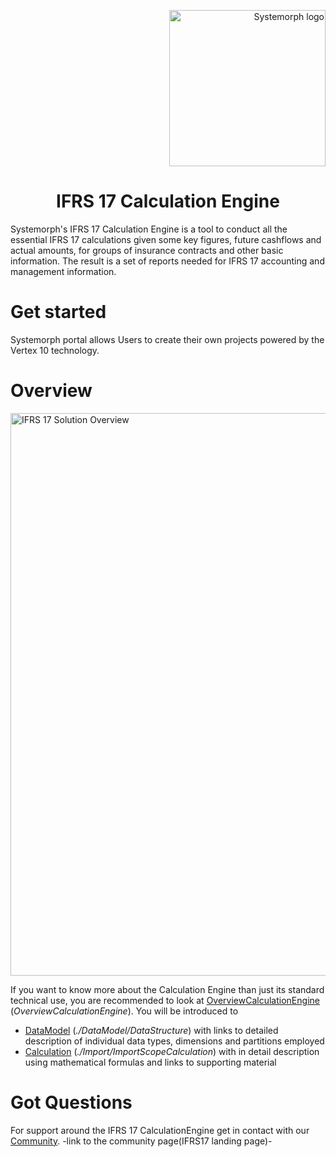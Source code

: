 <p align="right">
<img width="250" src="https://portal.systemorph.cloud/api/project/ifrs17ce/env/dc/file/download?path=Images/Systemorph_logo.png" alt="Systemorph logo">
</p>

<h1 align="center">IFRS 17 Calculation Engine</h1>

Systemorph's IFRS 17 Calculation Engine is a tool to conduct all the essential IFRS 17 calculations given some key figures, future cashflows and actual amounts, for groups of insurance contracts and other basic information. The result is a set of reports needed for IFRS 17 accounting and management information.

# Get started

Systemorph portal allows Users to create their own projects powered by the Vertex 10 technology. 

# Overview

<p align="left">
<img width="900" src="https://portal.systemorph.cloud/api/project/ifrs17ce/env/dc/file/download?path=Images/BigPicture.png" alt="IFRS 17 Solution Overview">
</p>


If you want to know more about the Calculation Engine than just its standard technical use, you are recommended to look at [OverviewCalculationEngine](OverviewCalculationEngine) (*OverviewCalculationEngine*). 
You will be introduced to
- [DataModel](./DataModel/DataStructure) (*./DataModel/DataStructure*) with links to detailed description of individual data types, dimensions and partitions employed
- [Calculation](./Import/ImportScopeCalculation) (*./Import/ImportScopeCalculation*) with in detail description using mathematical formulas and links to supporting material

# Got Questions

For support around the IFRS 17 CalculationEngine get in contact with our [Community](). -link to the community page(IFRS17 landing page)- 